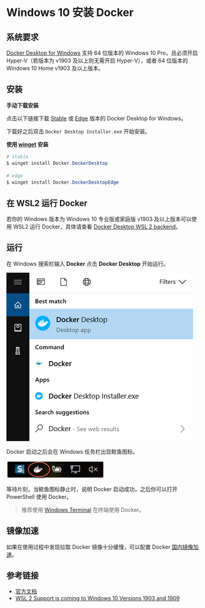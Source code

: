 # Windows 10 安装 Docker

## 系统要求

[Docker Desktop for Windows](https://docs.docker.com/docker-for-windows/install/) 支持 64 位版本的 Windows 10 Pro，且必须开启 Hyper-V（若版本为 v1903 及以上则无需开启 Hyper-V），或者 64 位版本的 Windows 10 Home v1903 及以上版本。

## 安装

**手动下载安装**

点击以下链接下载 [Stable](https://download.docker.com/win/stable/Docker%20Desktop%20Installer.exe) 或 [Edge](https://download.docker.com/win/edge/Docker%20Desktop%20Installer.exe) 版本的 Docker Desktop for Windows。

下载好之后双击 `Docker Desktop Installer.exe` 开始安装。

**使用 [winget](https://docs.microsoft.com/zh-cn/windows/package-manager/) 安装**

```powershell
# stable
$ winget install Docker.DockerDesktop

# edge
$ winget install Docker.DockerDesktopEdge
```

## 在 WSL2 运行 Docker 

若你的 Windows 版本为 Windows 10 专业版或家庭版 v1903 及以上版本可以使用 WSL2 运行 Docker，具体请查看 [Docker Desktop WSL 2 backend](https://docs.docker.com/docker-for-windows/wsl/)。

## 运行

在 Windows 搜索栏输入 **Docker** 点击 **Docker Desktop** 开始运行。

![](./_images/install-win-docker-app-search.png)

Docker 启动之后会在 Windows 任务栏出现鲸鱼图标。

![](./_images/install-win-taskbar-circle.png)

等待片刻，当鲸鱼图标静止时，说明 Docker 启动成功，之后你可以打开 PowerShell 使用 Docker。

> 推荐使用 [Windows Terminal](https://docs.microsoft.com/zh-cn/windows/terminal/get-started) 在终端使用 Docker。

## 镜像加速

如果在使用过程中发现拉取 Docker 镜像十分缓慢，可以配置 Docker [国内镜像加速](mirror.md)。

## 参考链接

* [官方文档](https://docs.docker.com/docker-for-windows/install/)
* [WSL 2 Support is coming to Windows 10 Versions 1903 and 1909](https://devblogs.microsoft.com/commandline/wsl-2-support-is-coming-to-windows-10-versions-1903-and-1909/)
